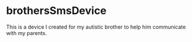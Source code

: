 brothersSmsDevice
=================

This is a device I created for my autistic brother to help him communicate with my parents.
